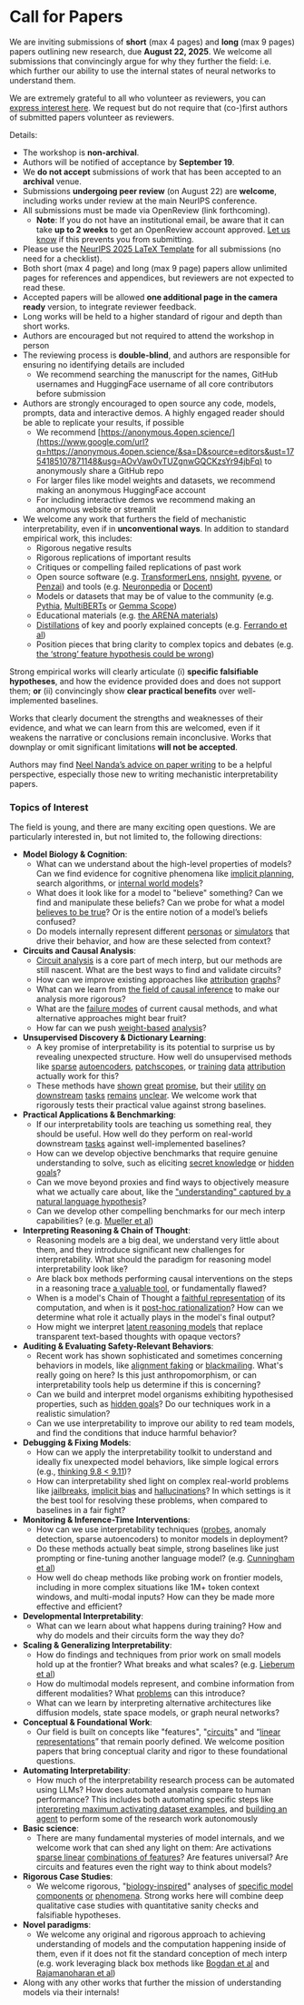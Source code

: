 # Call for Papers
We are inviting submissions of **short** (max 4 pages) and **long** (max 9 pages) papers outlining new research, due **August 22, 2025**. We welcome all submissions that convincingly argue for why they further the field: i.e. which further our ability to use the internal states of neural networks to understand them. 

We are extremely grateful to all who volunteer as reviewers, you can [express interest here](https://www.google.com/url?q=https://docs.google.com/forms/d/e/1FAIpQLSdiw1SJllzoTz_nqzDTzTOGb9DV3W_truQyh-WvYj_QGIi7Mg/viewform?usp%3Ddialog&sa=D&source=editors&ust=1754185107866198&usg=AOvVaw1J27YoCTi6CDTcpYjZCQIq). We request but do not require that (co-)first authors of submitted papers volunteer as reviewers. 

Details: 
* The workshop is **non-archival**.
* Authors will be notified of acceptance by **September 19**.
* We **do not accept** submissions of work that has been accepted to an **archival** venue.
* Submissions **undergoing peer review** (on August 22) are **welcome**, including works under review at the main NeurIPS conference.
* All submissions must be made via OpenReview (link forthcoming).
  * **Note**: If you do not have an institutional email, be aware that it can take **up to 2 weeks** to get an OpenReview account approved. [Let us know](mailto:neurips2025@mechinterpworkshop.com) if this prevents you from submitting.
* Please use the [NeurIPS 2025 LaTeX Template](https://www.google.com/url?q=https://media.neurips.cc/Conferences/NeurIPS2025/Styles.zip&sa=D&source=editors&ust=1754185107868870&usg=AOvVaw09DW1vmFIKSlvFTauzeh1T) for all submissions (no need for a checklist).
* Both short (max 4 page) and long (max 9 page) papers allow unlimited pages for references and appendices, but reviewers are not expected to read these.
* Accepted papers will be allowed **one additional page in the camera ready** version, to integrate reviewer feedback.
* Long works will be held to a higher standard of rigour and depth than short works.
* Authors are encouraged but not required to attend the workshop in person
* The reviewing process is **double-blind**, and authors are responsible for ensuring no identifying details are included
  * We recommend searching the manuscript for the names, GitHub usernames and HuggingFace username of all core contributors before submission
* Authors are strongly encouraged to open source any code, models, prompts, data and interactive demos. A highly engaged reader should be able to replicate your results, if possible
  * We recommend [https://anonymous.4open.science/](https://www.google.com/url?q=https://anonymous.4open.science/&sa=D&source=editors&ust=1754185107871148&usg=AOvVaw0vTUZgnwGQCKzsYr94jbFq) to anonymously share a GitHub repo
  * For larger files like model weights and datasets, we recommend making an anonymous HuggingFace account
  * For including interactive demos we recommend making an anonymous website or streamlit
* We welcome any work that furthers the field of mechanistic interpretability, even if in **unconventional ways**. In addition to standard empirical work, this includes:
  * Rigorous negative results
  * Rigorous replications of important results
  * Critiques or compelling failed replications of past work
  * Open source software (e.g. [TransformerLens](https://www.google.com/url?q=https://github.com/neelnanda-io/TransformerLens&sa=D&source=editors&ust=1754185107872712&usg=AOvVaw1xk9SnBkCI_uLshBuMvzS4), [nnsight](https://www.google.com/url?q=https://github.com/ndif-team/nnsight&sa=D&source=editors&ust=1754185107872897&usg=AOvVaw1hjYML6USWL-MDt006-QeC), [pyvene](https://www.google.com/url?q=https://github.com/stanfordnlp/pyvene/tree/main/pyvene/models/mlp&sa=D&source=editors&ust=1754185107873031&usg=AOvVaw2x6MjK24suoJvsCRkIQsve), or [Penzai](https://www.google.com/url?q=https://github.com/google-deepmind/penzai&sa=D&source=editors&ust=1754185107873251&usg=AOvVaw2_YFBRb6PHYXu1qfUPhpyb)) and tools (e.g. [Neuronpedia](https://www.google.com/url?q=http://neuronpedia.org&sa=D&source=editors&ust=1754185107873448&usg=AOvVaw2ivjlGeqpWXuDQVzoa8tb5) or [Docent](https://www.google.com/url?q=https://transluce.org/introducing-docent&sa=D&source=editors&ust=1754185107873659&usg=AOvVaw3r-admZqlf845gxbhDWRQj))
  * Models or datasets that may be of value to the community (e.g. [Pythia](https://www.google.com/url?q=https://arxiv.org/abs/2304.01373&sa=D&source=editors&ust=1754185107874014&usg=AOvVaw0n3rO3pfhfIzKEvxchk2ps), [MultiBERTs](https://www.google.com/url?q=https://arxiv.org/abs/2106.16163&sa=D&source=editors&ust=1754185107874155&usg=AOvVaw2fgIf4d4FUUvSJNXaZFs8d) or [Gemma Scope](https://www.google.com/url?q=https://arxiv.org/abs/2408.05147&sa=D&source=editors&ust=1754185107874313&usg=AOvVaw3HM1bcQxkMSOEqLIbX_55C))
  * Educational materials (e.g. [the ARENA materials](https://www.google.com/url?q=https://arena3-chapter1-transformer-interp.streamlit.app/&sa=D&source=editors&ust=1754185107874700&usg=AOvVaw1Wp7ZIdaSf22bf9tyBD8JT))
  * [Distillations](https://www.google.com/url?q=https://distill.pub/2017/research-debt/&sa=D&source=editors&ust=1754185107874936&usg=AOvVaw3w_w_9bkOW9G84QNcan5K0) of key and poorly explained concepts (e.g. [Ferrando et al](https://www.google.com/url?q=https://arxiv.org/abs/2405.00208&sa=D&source=editors&ust=1754185107875319&usg=AOvVaw3UV0Bs6rZ-49zz6Ulgpkem))
  * Position pieces that bring clarity to complex topics and debates (e.g. [the ‘strong’ feature hypothesis could be wrong](https://www.google.com/url?q=https://www.alignmentforum.org/posts/tojtPCCRpKLSHBdpn/the-strong-feature-hypothesis-could-be-wrong&sa=D&source=editors&ust=1754185107875972&usg=AOvVaw0VSHQ3zX0-OxRzQMeI4Bys))

Strong empirical works will clearly articulate (i) **specific falsifiable hypotheses**, and how the evidence provided does and does not support them; **or** (ii) convincingly show **clear practical benefits** over well-implemented baselines. 

Works that clearly document the strengths and weaknesses of their evidence, and what we can learn from this are welcomed, even if it weakens the narrative or conclusions remain inconclusive. Works that downplay or omit significant limitations **will not be accepted**. 

Authors may find [Neel Nanda’s advice on paper writing](https://www.google.com/url?q=https://www.alignmentforum.org/posts/eJGptPbbFPZGLpjsp/highly-opinionated-advice-on-how-to-write-ml-papers&sa=D&source=editors&ust=1754185107878362&usg=AOvVaw1OPv2kqywe190PPszTwttH) to be a helpful perspective, especially those new to writing mechanistic interpretability papers. 
### Topics of Interest
The field is young, and there are many exciting open questions. We are particularly interested in, but not limited to, the following directions: 
* **Model Biology & Cognition**:
  * What can we understand about the high-level properties of models? Can we find evidence for cognitive phenomena like [implicit planning](https://www.google.com/url?q=https://transformer-circuits.pub/2025/attribution-graphs/biology.html%23dives-poems&sa=D&source=editors&ust=1754185107879683&usg=AOvVaw2g1hFMDidRzEf7pwHFAAM4), search algorithms, or [internal world models](https://www.google.com/url?q=https://arxiv.org/abs/2210.13382&sa=D&source=editors&ust=1754185107879967&usg=AOvVaw1ZGeE566nD0u9Z63kdbPiv)?
  * What does it look like for a model to "believe" something? Can we find and manipulate these beliefs? Can we probe for what a model [believes to be true](https://www.google.com/url?q=https://arxiv.org/abs/2310.06824&sa=D&source=editors&ust=1754185107880452&usg=AOvVaw3Lp1Zdgnd1Uo5lJzy_LQ1N)? Or is the entire notion of a model’s beliefs confused?
  * Do models internally represent different [personas](https://www.google.com/url?q=https://arxiv.org/abs/2406.12094&sa=D&source=editors&ust=1754185107880894&usg=AOvVaw3OoMLfv6QbSVHtnJrzfMwA) or [simulators](https://www.google.com/url?q=https://www.nature.com/articles/s41586-023-06647-8&sa=D&source=editors&ust=1754185107881029&usg=AOvVaw3oAjj1uDDlgINXlTCfaxsL) that drive their behavior, and how are these selected from context?
* **Circuits and Causal Analysis**:
  * [Circuit analysis](https://www.google.com/url?q=https://distill.pub/2020/circuits/zoom-in/&sa=D&source=editors&ust=1754185107881451&usg=AOvVaw0uete99zzma_yi2aXZ0QYC) is a core part of mech interp, but our methods are still nascent. What are the best ways to find and validate circuits?
  * How can we improve existing approaches like [attribution](https://www.google.com/url?q=https://arxiv.org/abs/2406.11944&sa=D&source=editors&ust=1754185107881924&usg=AOvVaw1tR0z5jjch7OhUPaX7bajf) [graphs](https://www.google.com/url?q=https://transformer-circuits.pub/2025/attribution-graphs/methods.html&sa=D&source=editors&ust=1754185107882157&usg=AOvVaw0e40VPSF4SwijHCUg80cop)?
  * What can we learn from [the field of causal inference](https://www.google.com/url?q=https://arxiv.org/abs/2407.04690&sa=D&source=editors&ust=1754185107882850&usg=AOvVaw2s3bAnA8Tv3Dk__OR_2Qnd) to make our analysis more rigorous?
  * What are the [failure modes](https://www.google.com/url?q=https://arxiv.org/abs/2307.15771&sa=D&source=editors&ust=1754185107883355&usg=AOvVaw0sikFDB0F0uOOfAfUjT80I) of current causal methods, and what alternative approaches might bear fruit?
  * How far can we push [weight-based](https://www.google.com/url?q=https://arxiv.org/abs/2301.05217&sa=D&source=editors&ust=1754185107884015&usg=AOvVaw3nhafdOTzu4j8V94UCj0WW) [analysis](https://www.google.com/url?q=https://arxiv.org/abs/2410.08417&sa=D&source=editors&ust=1754185107884228&usg=AOvVaw0a5146Lrzt9NdwYTyFZ7R1)?
* **Unsupervised Discovery & Dictionary Learning**:
  * A key promise of interpretability is its potential to surprise us by revealing unexpected structure. How well do unsupervised methods like [sparse](https://www.google.com/url?q=https://arxiv.org/abs/2103.15949&sa=D&source=editors&ust=1754185107885314&usg=AOvVaw3nDlxK33jSz6d4gMC_-e5Y) [autoencoders](https://www.google.com/url?q=https://transformer-circuits.pub/2023/monosemantic-features&sa=D&source=editors&ust=1754185107885566&usg=AOvVaw1rJOMF08Uvq0yny-ilDoRy), [patch](https://www.google.com/url?q=https://arxiv.org/abs/2401.06102&sa=D&source=editors&ust=1754185107885757&usg=AOvVaw3ImtdrPBtJQcGRtpdKv2-N)[scopes](https://www.google.com/url?q=https://arxiv.org/abs/2403.10949v2&sa=D&source=editors&ust=1754185107885923&usg=AOvVaw0mPHu_tIWiWx-gX03GuRTT), or [training](https://www.google.com/url?q=https://proceedings.mlr.press/v70/koh17a?ref%3Dhttps://githubhelp.com&sa=D&source=editors&ust=1754185107886167&usg=AOvVaw3XNIC0Jz_4Aaxm-5oKf9Mj) [data](https://www.google.com/url?q=https://arxiv.org/abs/2308.03296&sa=D&source=editors&ust=1754185107886353&usg=AOvVaw2sE6CzEbfl4qTdYsX_58zN) [attribution](https://www.google.com/url?q=https://arxiv.org/abs/2205.11482&sa=D&source=editors&ust=1754185107886532&usg=AOvVaw3atgJbLQmjX_5WRSjnvbme) actually work for this?
  * These methods have [shown](https://www.google.com/url?q=https://transformer-circuits.pub/2024/scaling-monosemanticity/index.html&sa=D&source=editors&ust=1754185107887020&usg=AOvVaw28KpDkgWu6vUL-7DFz2T-R) [great](https://www.google.com/url?q=https://transformer-circuits.pub/2025/attribution-graphs/biology.html&sa=D&source=editors&ust=1754185107887271&usg=AOvVaw31Il7R8e0sTMaDVUe9jF6s) [promise](https://www.google.com/url?q=https://arxiv.org/abs/2503.10965&sa=D&source=editors&ust=1754185107887511&usg=AOvVaw3VDPvZTua0P8eqNc-4V_ym), but their [utility](https://www.google.com/url?q=https://arxiv.org/abs/2502.16681&sa=D&source=editors&ust=1754185107887769&usg=AOvVaw0-9_b5z2OxuYyZ_zKa3A9C) [on](https://www.google.com/url?q=https://www.tilderesearch.com/blog/sieve&sa=D&source=editors&ust=1754185107887926&usg=AOvVaw1TFQuquaozpohqYCpEggil) [downstream](https://www.google.com/url?q=https://arxiv.org/abs/2501.17148&sa=D&source=editors&ust=1754185107888067&usg=AOvVaw3jF-yOVpfdBxgJ16TcYOHI) [tasks](https://www.google.com/url?q=https://transformer-circuits.pub/2024/features-as-classifiers/index.html&sa=D&source=editors&ust=1754185107888209&usg=AOvVaw15sOkO0LAUF1-d8awTP5YC) [remains](https://www.google.com/url?q=https://arxiv.org/abs/2502.04382&sa=D&source=editors&ust=1754185107888336&usg=AOvVaw2YkSKSKRv04Zx4bDli1TEH) [unclear](https://www.google.com/url?q=https://www.alignmentforum.org/posts/4uXCAJNuPKtKBsi28/negative-results-for-saes-on-downstream-tasks&sa=D&source=editors&ust=1754185107888497&usg=AOvVaw3HYfRGNvizY1HMcFSrOJVL). We welcome work that rigorously tests their practical value against strong baselines.
* **Practical Applications & Benchmarking**:
  * If our interpretability tools are teaching us something real, they should be useful. How well do they perform on real-world downstream [tasks](https://www.google.com/url?q=https://www.lesswrong.com/posts/wGRnzCFcowRCrpX4Y/downstream-applications-as-validation-of-interpretability&sa=D&source=editors&ust=1754185107889311&usg=AOvVaw14c7q6rp1pbME3NZHUNR5-) against well-implemented baselines?
  * How can we develop objective benchmarks that require genuine understanding to solve, such as eliciting [secret knowledge](https://www.google.com/url?q=https://arxiv.org/abs/2505.14352&sa=D&source=editors&ust=1754185107889714&usg=AOvVaw0U9Sx5dFv8KJ2t4nJwehua) or [hidden goals](https://www.google.com/url?q=https://arxiv.org/abs/2503.10965&sa=D&source=editors&ust=1754185107889845&usg=AOvVaw3U50RBvOw1uo4ummJ0zuAI)?
  * Can we move beyond proxies and find ways to objectively measure what we actually care about, like the ["understanding" captured by a natural language hypothesis](https://www.google.com/url?q=https://arxiv.org/abs/2502.04382&sa=D&source=editors&ust=1754185107890247&usg=AOvVaw14Lr6zitH0_7COsus66OPu)?
  * Can we develop other compelling benchmarks for our mech interp capabilities? (e.g. [Mueller et al](https://www.google.com/url?q=https://arxiv.org/abs/2504.13151&sa=D&source=editors&ust=1754185107890545&usg=AOvVaw1p9NkevG4b9X-ma4CYAMjG))
* **Interpreting Reasoning & Chain of Thought**:
  * Reasoning models are a big deal, we understand very little about them, and they introduce significant new challenges for interpretability. What should the paradigm for reasoning model interpretability look like?
  * Are black box methods performing causal interventions on the steps in a reasoning trace [a valuable tool](https://www.google.com/url?q=https://arxiv.org/abs/2506.19143&sa=D&source=editors&ust=1754185107891354&usg=AOvVaw2LaOr-GqqOVZfU2ifLW0c-), or fundamentally flawed?
  * When is a model's Chain of Thought a [faithful representation](https://www.google.com/url?q=https://arxiv.org/abs/2305.04388&sa=D&source=editors&ust=1754185107891664&usg=AOvVaw0wg8IUwYpjy02tI5PMS3Zh) of its computation, and when is it [post-hoc rationalization](https://www.google.com/url?q=https://arxiv.org/abs/2503.08679&sa=D&source=editors&ust=1754185107891966&usg=AOvVaw2_1_7GlGkauRs8Q_JleXgN)? How can we determine what role it actually plays in the model's final output?
  * How might we interpret [latent reasoning models](https://www.google.com/url?q=https://arxiv.org/abs/2412.06769&sa=D&source=editors&ust=1754185107892597&usg=AOvVaw0u5tXbeVoWGal_EHGMnTH9) that replace transparent text-based thoughts with opaque vectors?
* **Auditing & Evaluating Safety-Relevant Behaviors**:
  * Recent work has shown sophisticated and sometimes concerning behaviors in models, like [alignment faking](https://www.google.com/url?q=https://arxiv.org/abs/2412.14093&sa=D&source=editors&ust=1754185107893712&usg=AOvVaw3s-eKV4o5RsKAy4sKq-ppS) or [blackmailing](https://www.google.com/url?q=https://www.anthropic.com/research/agentic-misalignment&sa=D&source=editors&ust=1754185107894016&usg=AOvVaw0gKHmM4lSLdwo6Q1s_3FwE). What's really going on here? Is this just anthropomorphism, or can interpretability tools help us determine if this is concerning?
  * Can we build and interpret model organisms exhibiting hypothesised properties, such as [hidden goals](https://www.google.com/url?q=https://arxiv.org/abs/2503.10965&sa=D&source=editors&ust=1754185107894829&usg=AOvVaw2Yr1b41gcVpVCz15NhF3vR)? Do our techniques work in a realistic simulation?
  * Can we use interpretability to improve our ability to red team models, and find the conditions that induce harmful behavior?
* **Debugging & Fixing Models**:
  * How can we apply the interpretability toolkit to understand and ideally fix unexpected model behaviors, like simple logical errors (e.g., [thinking 9.8 < 9.11](https://www.google.com/url?q=https://transluce.org/observability-interface&sa=D&source=editors&ust=1754185107895771&usg=AOvVaw0pkP6RRfnrQpMpIhjsE--X))?
  * How can interpretability shed light on complex real-world problems like [jailbreaks](https://www.google.com/url?q=https://transformer-circuits.pub/2025/attribution-graphs/biology.html%23dives-jailbreak&sa=D&source=editors&ust=1754185107896073&usg=AOvVaw3FA4Ab-vwGP6qWElzyOsC3), [implicit bias](https://www.google.com/url?q=https://arxiv.org/abs/2506.10922&sa=D&source=editors&ust=1754185107896207&usg=AOvVaw2oUuFYaQj0NRosFCR1SXJO) and [hallucinations](https://www.google.com/url?q=https://arxiv.org/abs/2411.14257&sa=D&source=editors&ust=1754185107896329&usg=AOvVaw2pepw8XJEs4fUGNO-hDBDQ)? In which settings is it the best tool for resolving these problems, when compared to baselines in a fair fight?
* **Monitoring & Inference-Time Interventions**:
  * How can we use interpretability techniques ([probes](https://www.google.com/url?q=https://arxiv.org/abs/2102.12452&sa=D&source=editors&ust=1754185107896939&usg=AOvVaw29hXqzFRhzAOZt5oPFc4bh), anomaly detection, sparse autoencoders) to monitor models in deployment?
  * Do these methods actually beat simple, strong baselines like just prompting or fine-tuning another language model? (e.g. [Cunningham et al](https://www.google.com/url?q=https://alignment.anthropic.com/2025/cheap-monitors/&sa=D&source=editors&ust=1754185107897506&usg=AOvVaw3FMBJbPsueEDaiJ3WTww_W))
  * How well do cheap methods like probing work on frontier models, including in more complex situations like 1M+ token context windows, and multi-modal inputs? How can they be made more effective and efficient?
* **Developmental Interpretability**:
  * What can we learn about what happens during training? How and why do models and their circuits form the way they do?
* **Scaling & Generalizing Interpretability**:
  * How do findings and techniques from prior work on small models hold up at the frontier? What breaks and what scales? (e.g. [Lieberum et al](https://www.google.com/url?q=https://arxiv.org/abs/2307.09458&sa=D&source=editors&ust=1754185107898860&usg=AOvVaw1ruIsl2bwQhMQS1HxfMUZA))
  * How do multimodal models represent, and combine information from different modalities? What [problems](https://www.google.com/url?q=https://openreview.net/pdf?id%3DVUhRdZp8ke&sa=D&source=editors&ust=1754185107899258&usg=AOvVaw3UzSHdrjmQ_b6cNXHAX5u9) can this introduce?
  * What can we learn by interpreting alternative architectures like diffusion models, state space models, or graph neural networks?
* **Conceptual & Foundational Work**:
  * Our field is built on concepts like "features", "[circuits](https://www.google.com/url?q=https://distill.pub/2020/circuits/zoom-in/&sa=D&source=editors&ust=1754185107899978&usg=AOvVaw1rSKzZeJzeP7R3Gw9JmpWU)" and “[linear representations](https://www.google.com/url?q=https://transformer-circuits.pub/2024/july-update/index.html%23linear-representations&sa=D&source=editors&ust=1754185107900177&usg=AOvVaw2K_R20y0ADahJm6qQSxi-N)” that remain poorly defined. We welcome position papers that bring conceptual clarity and rigor to these foundational questions.
* **Automating Interpretability**:
  * How much of the interpretability research process can be automated using LLMs? How does automated analysis compare to human performance? This includes both automating specific steps like [interpreting maximum activating dataset examples](https://www.google.com/url?q=https://openaipublic.blob.core.windows.net/neuron-explainer/paper/index.html&sa=D&source=editors&ust=1754185107901104&usg=AOvVaw2G8g5XVcJB98PS0BWJ1lwq), and [building an agent](https://www.google.com/url?q=https://arxiv.org/abs/2404.14394&sa=D&source=editors&ust=1754185107901248&usg=AOvVaw36KX7gtSkxnqTbCivNT783) to perform some of the research work autonomously
* **Basic science**:
  * There are many fundamental mysteries of model internals, and we welcome work that can shed any light on them: Are activations [sparse linear](https://www.google.com/url?q=https://arxiv.org/abs/1601.03764&sa=D&source=editors&ust=1754185107901866&usg=AOvVaw0B8xmJoDv2_3-hV0OTrLS3) [combinations of features](https://www.google.com/url?q=https://transformer-circuits.pub/2022/toy_model/index.html&sa=D&source=editors&ust=1754185107902086&usg=AOvVaw2ZXZg5dQ27cLTwvV3CWFub)? Are features universal? Are circuits and features even the right way to think about models?
* **Rigorous Case Studies**:
  * We welcome rigorous, "[biology-inspired](https://www.google.com/url?q=https://distill.pub/2020/circuits/curve-circuits/&sa=D&source=editors&ust=1754185107902757&usg=AOvVaw1ow9crjNTdExHGdepGa_gn)" analyses of [specific model](https://www.google.com/url?q=https://arxiv.org/abs/2310.04625&sa=D&source=editors&ust=1754185107902896&usg=AOvVaw0VawyJXHd5EjnsG6YHF9SC) [components](https://www.google.com/url?q=https://transformer-circuits.pub/2024/scaling-monosemanticity/index.html&sa=D&source=editors&ust=1754185107903038&usg=AOvVaw2IY1sdN2aF7XjTnQJxPRqU) [or](https://www.google.com/url?q=https://arxiv.org/abs/2305.01610&sa=D&source=editors&ust=1754185107903129&usg=AOvVaw3g3HXr4bQPeQiqhKz_SePY) [phenomena](https://www.google.com/url?q=https://arxiv.org/abs/2306.09346&sa=D&source=editors&ust=1754185107903221&usg=AOvVaw309iUbmB61eWo0Ik2GDyNM). Strong works here will combine deep qualitative case studies with quantitative sanity checks and falsifiable hypotheses.
* **Novel paradigms**:
  * We welcome any original and rigorous approach to achieving understanding of models and the computation happening inside of them, even if it does not fit the standard conception of mech interp (e.g. work leveraging black box methods like [Bogdan et al](https://www.google.com/url?q=https://arxiv.org/abs/2506.19143&sa=D&source=editors&ust=1754185107904474&usg=AOvVaw11G7WdjlNi9Lv3EB7o8DbL) and [Rajamanoharan et al](https://www.google.com/url?q=https://www.alignmentforum.org/posts/wnzkjSmrgWZaBa2aC/self-preservation-or-instruction-ambiguity-examining-the&sa=D&source=editors&ust=1754185107904880&usg=AOvVaw0y6cN5_LtT6lDjjC3q326I))
* Along with any other works that further the mission of understanding models via their internals!